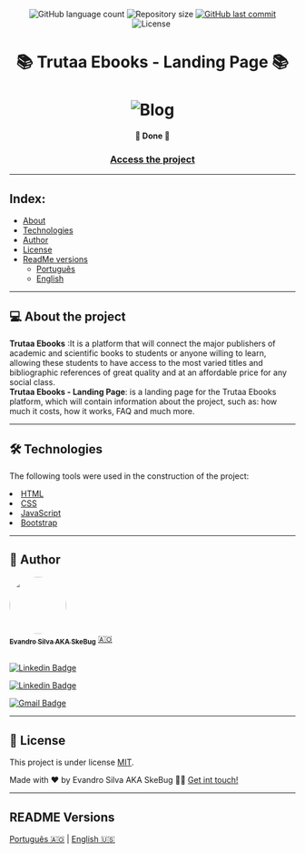 <p align="center">
  <img alt="GitHub language count" src="https://img.shields.io/github/languages/count/EvandroSilvaProgrammer/Trutaa-landingpage?color=%2304D361">

  <img alt="Repository size" src="https://img.shields.io/github/repo-size/EvandroSilvaProgrammer/Trutaa-landingpage">

  <a href="https://github.com/tgmarinho/README-ecoleta/commits/master">
    <img alt="GitHub last commit" src="https://img.shields.io/github/last-commit/EvandroSilvaProgrammer/Trutaa-landingpage">
  </a>
    
   <img alt="License" src="https://img.shields.io/badge/license-MIT-brightgreen">

   <img alt="" src="https://img.shields.io/badge/Feito por-Evandro Silva AKA SkeBug-blueviolet">
</p>
<h1 align="center" style="font-weight: bold"> 📚 Trutaa Ebooks - Landing Page 📚</h1>
<h1 align="center">
    <img alt="Blog" title="#Blog" src="assets/readme/banner.gif" />
</h1>

<h4 align="center"> 
	🚧 Done 🚧
</h4>

<h3 align="center"> <a href="https://trutaa-landingpage.vercel.app/">Access the project</a> </h3>

---
## Index:
<!--ts-->
   * [About](#-about-the-project)
   * [Technologies](#-technologies)
   * [Author](#-author)
   * [License](#-license)
   * [ReadMe versions](#-readme-versions)
        * [Português](./README-pt.md)
        * [English](./README.md)
<!--/ts-->
<!--te-->
---
## 💻 About the project

<p>
  <strong>Trutaa Ebooks</strong> :It is a platform that will connect the major publishers of academic and scientific books to students or anyone willing to learn, allowing these students to have access to the most varied titles and bibliographic references of great quality and at an affordable price for any social class. </br>
  <strong>Trutaa Ebooks - Landing Page</strong>: is a landing page for the Trutaa Ebooks platform, which will contain information about the project, such as: how much it costs, how it works, FAQ and much more.
</p>

---
## 🛠 Technologies
<p>The following tools were used in the construction of the project:</p>

<li><a href="https://www.w3schools.com/html/">HTML</a></li>
<li><a href="https://www.w3schools.com/css/">CSS</a></li>
<li><a href="https://www.w3schools.com/js/">JavaScript</a></li>
<li><a href="https://getbootstrap.com/">Bootstrap</a></li>

---

## 🦸 Author

<a href="https://github.com/EvandroSilvaProgrammer">
 <img style="border-radius: 50%;" src="https://avatars.githubusercontent.com/u/67426023?v=4" width="100px;" alt=""/>
 <br />
 <sub><b>Evandro Silva AKA SkeBug</b></sub></a> <a href="https://github.com/EvandroSilvaProgrammer" title="EvandroSilva">🇦🇴</a>
 <br /> <br />

[![Linkedin Badge](https://img.shields.io/badge/-Evandro-blue?style=flat-square&logo=Linkedin&logoColor=white&link=https://www.linkedin.com/in/evandrosilva-programmer/)](https://www.linkedin.com/in/evandrosilva-programmer/) 

[![Linkedin Badge](https://img.shields.io/badge/-Evandro-blue?style=flat-square&logo=facebook&logoColor=white&link=https://www.facebook.com/evandrosilva.programmer)](https://www.facebook.com/evandrosilva.programmer)

[![Gmail Badge](https://img.shields.io/badge/-evandrosilva.programmer@gmail.com-c14438?style=flat-square&logo=Gmail&logoColor=white&link=mailto:tgmarinho@gmail.com)](mailto:evandrosilva.programmer@gmail.com)

---

## 📝 License

This project is under license [MIT](./LICENSE).

Made with ❤️ by Evandro Silva AKA SkeBug 👋🏽 [Get int touch!](https://www.linkedin.com/in/evandrosilva-programmer/)

---

##  README Versions

[Português 🇦🇴](./README-pt.md)  |  [English 🇺🇸](./README.md) 